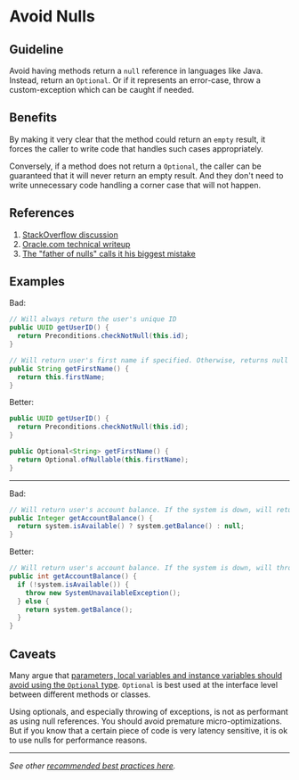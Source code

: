Avoid Nulls
===========

Guideline
---------
Avoid having methods return a `null` reference in languages like Java. Instead, return an `Optional`. Or if it represents an error-case, throw a custom-exception which can be caught if needed.

Benefits
---------
By making it very clear that the method could return an `empty` result, it forces the caller to write code that handles such cases appropriately.

Conversely, if a method does not return a `Optional`, the caller can be guaranteed that it will never return an empty result. And they don't need to write unnecessary code handling a corner case that will not happen.

References
----------
1. [StackOverflow discussion](https://stackoverflow.com/questions/23454952/uses-for-optional)
1. [Oracle.com technical writeup](https://www.oracle.com/technetwork/articles/java/java8-optional-2175753.html)
1. [The "father of nulls" calls it his biggest mistake](https://en.wikipedia.org/wiki/Tony_Hoare#Apologies_and_retractions)

Examples
---------

Bad:
```java
// Will always return the user's unique ID
public UUID getUserID() {
  return Preconditions.checkNotNull(this.id);
}

// Will return user's first name if specified. Otherwise, returns null
public String getFirstName() {
  return this.firstName;
}
```

Better:
```java
public UUID getUserID() {
  return Preconditions.checkNotNull(this.id);
}

public Optional<String> getFirstName() {
  return Optional.ofNullable(this.firstName);
}
```

-----

Bad:
```java
// Will return user's account balance. If the system is down, will return null
public Integer getAccountBalance() {
  return system.isAvailable() ? system.getBalance() : null;
}
```

Better:
```java
// Will return user's account balance. If the system is down, will throw SystemUnavailableException
public int getAccountBalance() {
  if (!system.isAvailable()) {
    throw new SystemUnavailableException();
  } else {
    return system.getBalance(); 
  }
}
```

Caveats
---------
Many argue that [parameters, local variables and instance variables should avoid using the `Optional` type](https://dzone.com/articles/java-8-optional-how-use-it). `Optional` is best used at the interface level between different methods or classes.

Using optionals, and especially throwing of exceptions, is not as performant as using null references. You should avoid premature micro-optimizations. But if you know that a certain piece of code is very latency sensitive, it is ok to use nulls for performance reasons.

----

*See other [recommended best practices here](TODO).*